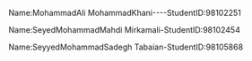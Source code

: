 Name:MohammadAli MohammadKhani----StudentID:98102251

Name:SeyedMohammadMahdi Mirkamali-StudentID:98102454

Name:SeyyedMohammadSadegh Tabaian-StudentID:98105868
